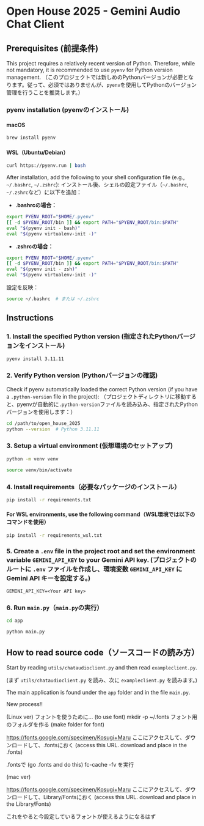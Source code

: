 # Open House 2025 - Gemini Audio Chat Client

## Prerequisites (前提条件)

This project requires a relatively recent version of Python. Therefore, while not mandatory, it is recommended to use `pyenv` for Python version management.
（このプロジェクトでは新しめのPythonバージョンが必要となります。従って、必須ではありませんが、`pyenv`を使用してPythonのバージョン管理を行うことを推奨します。）

### pyenv installation (pyenvのインストール)

#### macOS

```bash
brew install pyenv
```

#### WSL（Ubuntu/Debian）

```bash
curl https://pyenv.run | bash
```

After installation, add the following to your shell configuration file (e.g., `~/.bashrc`, `~/.zshrc`):
インストール後、シェルの設定ファイル（`~/.bashrc`, `~/.zshrc`など）に以下を追加：

- **.bashrcの場合：**

```bash
export PYENV_ROOT="$HOME/.pyenv"
[[ -d $PYENV_ROOT/bin ]] && export PATH="$PYENV_ROOT/bin:$PATH"
eval "$(pyenv init - bash)"
eval "$(pyenv virtualenv-init -)"
```

- **.zshrcの場合：**

```bash
export PYENV_ROOT="$HOME/.pyenv"
[[ -d $PYENV_ROOT/bin ]] && export PATH="$PYENV_ROOT/bin:$PATH"
eval "$(pyenv init - zsh)"
eval "$(pyenv virtualenv-init -)"
```

設定を反映：

```bash
source ~/.bashrc  # または ~/.zshrc
```

## Instructions

### 1. Install the specified Python version (指定されたPythonバージョンをインストール)

```bash
pyenv install 3.11.11
```

### 2. Verify Python version (Pythonバージョンの確認)

Check if pyenv automatically loaded the correct Python version (if you have a `.python-version` file in the project):
（プロジェクトディレクトリに移動すると、pyenvが自動的に`.python-version`ファイルを読み込み、指定されたPythonバージョンを使用します：）

```bash
cd /path/to/open_house_2025
python --version  # Python 3.11.11
```

### 3. Setup a virtual environment (仮想環境のセットアップ)

```bash
python -m venv venv

source venv/bin/activate
```

### 4. Install requirements（必要なパッケージのインストール）

```bash
pip install -r requirements.txt
```

#### For WSL environments, use the following command（WSL環境では以下のコマンドを使用）

```bash
pip install -r requirements_wsl.txt
```

### 5. Create a `.env` file in the project root and set the environment variable `GEMINI_API_KEY` to your Gemini API key. (プロジェクトのルートに `.env` ファイルを作成し、環境変数 `GEMINI_API_KEY` に Gemini API キーを設定する。)

```env
GEMINI_API_KEY=<Your API key>
```

### 6. Run `main.py`（`main.py`の実行）

```bash
cd app

python main.py
```

## How to read source code（ソースコードの読み方）

Start by reading `utils/chataudioclient.py` and then read `exampleclient.py`.

(まず `utils/chataudioclient.py` を読み、次に `exampleclient.py` を読みます。)

The main application is found under the `app` folder and in the file `main.py`.


New process!!

(Linux ver)
フォントを使うために... (to use font)
mkdir -p ~/.fonts
フォント用のフォルダを作る (make folder for font)

https://fonts.google.com/specimen/Kosugi+Maru
ここにアクセスして、ダウンロードして、.fontsにおく (access this URL. download and place in the .fonts)

.fontsで (go .fonts and do this)
fc-cache -fv
を実行


(mac ver)

https://fonts.google.com/specimen/Kosugi+Maru
ここにアクセスして、ダウンロードして、Library/Fontsにおく (access this URL. download and place in the Library/Fonts)

これをやると今設定しているフォントが使えるようになるはず
